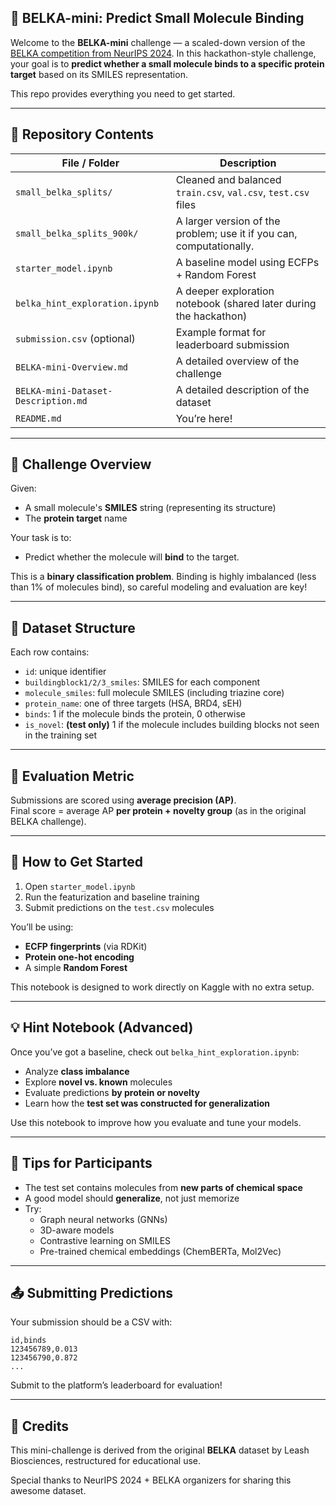 ## 🧬 BELKA-mini: Predict Small Molecule Binding

Welcome to the **BELKA-mini** challenge — a scaled-down version of the [BELKA competition from NeurIPS 2024](https://www.kaggle.com/competitions/leash-BELKA). In this hackathon-style challenge, your goal is to **predict whether a small molecule binds to a specific protein target** based on its SMILES representation.

This repo provides everything you need to get started.

---

## 📁 Repository Contents

| File / Folder                      | Description |
|-----------------------------------|-------------|
| `small_belka_splits/`             | Cleaned and balanced `train.csv`, `val.csv`, `test.csv` files |
| `small_belka_splits_900k/`        | A larger version of the problem; use it if you can, computationally. |
| `starter_model.ipynb`             | A baseline model using ECFPs + Random Forest |
| `belka_hint_exploration.ipynb`    | A deeper exploration notebook (shared later during the hackathon) |
| `submission.csv` (optional)       | Example format for leaderboard submission |
| `BELKA-mini-Overview.md`          | A detailed overview of the challenge |
| `BELKA-mini-Dataset-Description.md`| A detailed description of the dataset |
| `README.md`                       | You’re here! |

---

## 🎯 Challenge Overview

Given:
- A small molecule's **SMILES** string (representing its structure)
- The **protein target** name

Your task is to:
- Predict whether the molecule will **bind** to the target.

This is a **binary classification problem**. Binding is highly imbalanced (less than 1% of molecules bind), so careful modeling and evaluation are key!

---

## 🔬 Dataset Structure

Each row contains:
- `id`: unique identifier
- `buildingblock1/2/3_smiles`: SMILES for each component
- `molecule_smiles`: full molecule SMILES (including triazine core)
- `protein_name`: one of three targets (HSA, BRD4, sEH)
- `binds`: 1 if the molecule binds the protein, 0 otherwise
- `is_novel`: **(test only)** 1 if the molecule includes building blocks not seen in the training set

---

## 🧪 Evaluation Metric

Submissions are scored using **average precision (AP)**.  
Final score = average AP **per protein + novelty group** (as in the original BELKA challenge).

---

## 🚀 How to Get Started

1. Open `starter_model.ipynb`
2. Run the featurization and baseline training
3. Submit predictions on the `test.csv` molecules

You’ll be using:
- **ECFP fingerprints** (via RDKit)
- **Protein one-hot encoding**
- A simple **Random Forest**

This notebook is designed to work directly on Kaggle with no extra setup.

---

## 💡 Hint Notebook (Advanced)

Once you’ve got a baseline, check out `belka_hint_exploration.ipynb`:

- Analyze **class imbalance**
- Explore **novel vs. known** molecules
- Evaluate predictions **by protein or novelty**
- Learn how the **test set was constructed for generalization**

Use this notebook to improve how you evaluate and tune your models.

---

## 🧠 Tips for Participants

- The test set contains molecules from **new parts of chemical space**
- A good model should **generalize**, not just memorize
- Try:
  - Graph neural networks (GNNs)
  - 3D-aware models
  - Contrastive learning on SMILES
  - Pre-trained chemical embeddings (ChemBERTa, Mol2Vec)

---

## 📤 Submitting Predictions

Your submission should be a CSV with:
```
id,binds
123456789,0.013
123456790,0.872
...
```

Submit to the platform’s leaderboard for evaluation!

---

## 🙌 Credits

This mini-challenge is derived from the original **BELKA** dataset by Leash Biosciences, restructured for educational use.

Special thanks to NeurIPS 2024 + BELKA organizers for sharing this awesome dataset.
